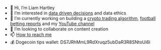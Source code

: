 - 👋 Hi, I’m Liam Hartley
- 👀 I’m interested in [data driven decisions](https://www.youtube.com/channel/UCO_ge4iFmbKay3HVYNd7dAQ) and data ethics
- 🌱 I’m currently working on building a [crypto trading algorithm](https://github.com/liamhartley/cryptotradingbot), [football betting reports](https://www.liamhartley.co.uk/football) and my [YouTube channel](https://www.youtube.com/channel/UCO_ge4iFmbKay3HVYNd7dAQ)
- 💞️ I’m looking to collaborate on content creation
- 📫 [How to reach me](https://www.liamhartley.co.uk/about)
- 💰 Dogecoin tips wallet: DS7JRhMmL9RdXruqz5ubDaR3R8SNtoUi6i
